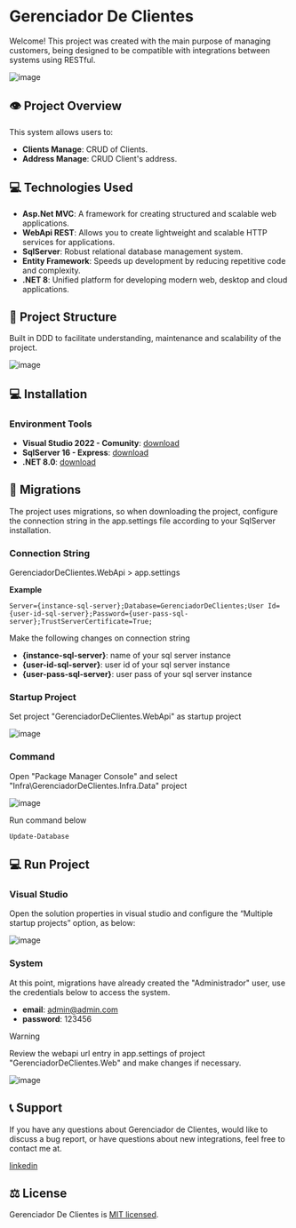 # Gerenciador De Clientes

Welcome! This project was created with the main purpose of managing customers, being designed to be compatible with integrations between systems using RESTful.

![image](docs/images/sytem.png)

## :eye: Project Overview

This system allows users to:

- **Clients Manage**: CRUD of Clients.
- **Address Manage**: CRUD Client's address.

## :computer: Technologies Used

- **Asp.Net MVC**: A framework for creating structured and scalable web applications.
- **WebApi REST**: Allows you to create lightweight and scalable HTTP services for applications.
- **SqlServer**: Robust relational database management system.
- **Entity Framework**: Speeds up development by reducing repetitive code and complexity.
- **.NET 8**: Unified platform for developing modern web, desktop and cloud applications.

## 📁 Project Structure

Built in DDD to facilitate understanding, maintenance and scalability of the project.

![image](docs/images/project_structure_2.png)

## :computer: Installation

### Environment Tools

- **Visual Studio 2022 - Comunity**: [download](https://visualstudio.microsoft.com/pt-br/vs/community/)
- **SqlServer 16 - Express**: [download](https://www.microsoft.com/pt-br/sql-server/sql-server-downloads)
- **.NET 8.0**: [download](https://dotnet.microsoft.com/pt-br/download/dotnet/8.0)


## :floppy_disk: Migrations

The project uses migrations, so when downloading the project, configure the connection string in the app.settings file according to your SqlServer installation.

### Connection String

GerenciadorDeClientes.WebApi > app.settings

**Example**
```
Server={instance-sql-server};Database=GerenciadorDeClientes;User Id={user-id-sql-server};Password={user-pass-sql-server};TrustServerCertificate=True;
```

Make the following changes on connection string
- **{instance-sql-server}**: name of your sql server instance
- **{user-id-sql-server}**: user id of your sql server instance
- **{user-pass-sql-server}**: user pass of your sql server instance

### Startup Project

Set project "GerenciadorDeClientes.WebApi" as startup project

![image](docs/images/startup-project.png)

### Command

Open "Package Manager Console" and select "Infra\GerenciadorDeClientes.Infra.Data" project

![image](docs/images/package-manager-console.png)

Run command below

```
Update-Database
```

## :computer: Run Project

### Visual Studio

Open the solution properties in visual studio and configure the “Multiple startup projects” option, as below:

![image](docs/images/solution-properties.png)

### System

At this point, migrations have already created the "Administrador" user, use the credentials below to access the system.

- **email**: admin@admin.com
- **password**: 123456

> [!WARNING]
> Review the webapi url entry in app.settings of project "GerenciadorDeClientes.Web" and make changes if necessary.

![image](docs/images/login4.png)

## :telephone_receiver: Support

If you have any questions about Gerenciador de Clientes, would like to discuss a bug report, or have questions about new integrations, feel free to contact me at.

[linkedin](https://www.linkedin.com/in/evilon-do-nascimento-vieira-0924082a/)

## ⚖️ License

Gerenciador De Clientes is [MIT licensed](./LICENSE).
